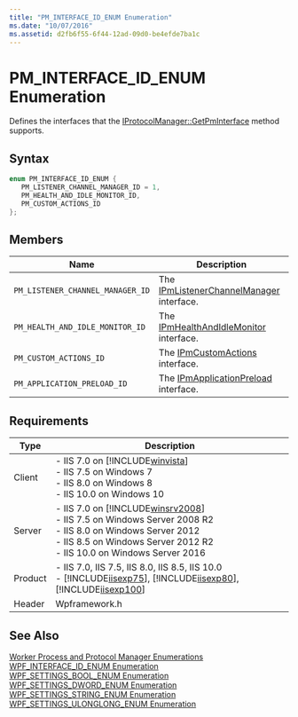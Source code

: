 ```yaml
---
title: "PM_INTERFACE_ID_ENUM Enumeration"
ms.date: "10/07/2016"
ms.assetid: d2fb6f55-6f44-12ad-09d0-be4efde7ba1c
---
```

# PM_INTERFACE_ID_ENUM Enumeration
Defines the interfaces that the [IProtocolManager::GetPmInterface](../../web-development-reference/native-code-api-reference/iprotocolmanager-getpminterface-method.md) method supports.  
  
## Syntax  
  
```cpp  
enum PM_INTERFACE_ID_ENUM {  
   PM_LISTENER_CHANNEL_MANAGER_ID = 1,  
   PM_HEALTH_AND_IDLE_MONITOR_ID,  
   PM_CUSTOM_ACTIONS_ID  
};  
```  
  
## Members  
  
|Name|Description|  
|----------|-----------------|  
|`PM_LISTENER_CHANNEL_MANAGER_ID`|The [IPmListenerChannelManager](../../web-development-reference/native-code-api-reference/ipmlistenerchannelmanager-interface.md) interface.|  
|`PM_HEALTH_AND_IDLE_MONITOR_ID`|The [IPmHealthAndIdleMonitor](../../web-development-reference/native-code-api-reference/ipmhealthandidlemonitor-interface.md) interface.|  
|`PM_CUSTOM_ACTIONS_ID`|The [IPmCustomActions](../../web-development-reference/native-code-api-reference/ipmcustomactions-interface.md) interface.|  
|`PM_APPLICATION_PRELOAD_ID`|The [IPmApplicationPreload](../../web-development-reference/native-code-api-reference/ipmapplicationpreload-interface.md) interface.|  
  
## Requirements  
  
|Type|Description|  
|----------|-----------------|  
|Client|-   IIS 7.0 on [!INCLUDE[winvista](../../wmi-provider/includes/winvista-md.md)]<br />-   IIS 7.5 on Windows 7<br />-   IIS 8.0 on Windows 8<br />-   IIS 10.0 on Windows 10|  
|Server|-   IIS 7.0 on [!INCLUDE[winsrv2008](../../wmi-provider/includes/winsrv2008-md.md)]<br />-   IIS 7.5 on Windows Server 2008 R2<br />-   IIS 8.0 on Windows Server 2012<br />-   IIS 8.5 on Windows Server 2012 R2<br />-   IIS 10.0 on Windows Server 2016|  
|Product|-   IIS 7.0, IIS 7.5, IIS 8.0, IIS 8.5, IIS 10.0<br />-   [!INCLUDE[iisexp75](../../web-development-reference/native-code-api-reference/includes/iisexp75-md.md)], [!INCLUDE[iisexp80](../../web-development-reference/native-code-api-reference/includes/iisexp80-md.md)], [!INCLUDE[iisexp100](../../web-development-reference/native-code-api-reference/includes/iisexp100-md.md)]|  
|Header|Wpframework.h|  
  
## See Also  
 [Worker Process and Protocol Manager Enumerations](../../web-development-reference/native-code-api-reference/worker-process-and-protocol-manager-enumerations.md)   
 [WPF_INTERFACE_ID_ENUM Enumeration](../../web-development-reference/native-code-api-reference/wpf-interface-id-enum-enumeration.md)   
 [WPF_SETTINGS_BOOL_ENUM Enumeration](../../web-development-reference/native-code-api-reference/wpf-settings-bool-enum-enumeration.md)   
 [WPF_SETTINGS_DWORD_ENUM Enumeration](../../web-development-reference/native-code-api-reference/wpf-settings-dword-enum-enumeration.md)   
 [WPF_SETTINGS_STRING_ENUM Enumeration](../../web-development-reference/native-code-api-reference/wpf-settings-string-enum-enumeration.md)   
 [WPF_SETTINGS_ULONGLONG_ENUM Enumeration](../../web-development-reference/native-code-api-reference/wpf-settings-ulonglong-enum-enumeration.md)